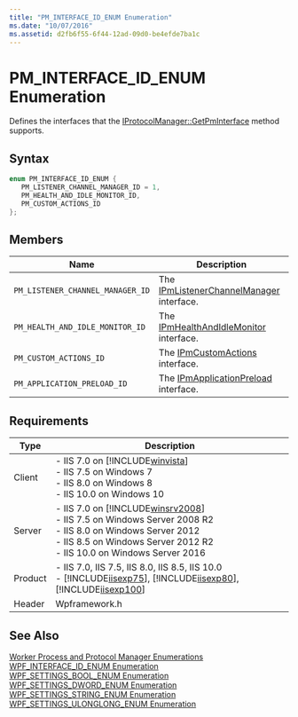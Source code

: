 ```yaml
---
title: "PM_INTERFACE_ID_ENUM Enumeration"
ms.date: "10/07/2016"
ms.assetid: d2fb6f55-6f44-12ad-09d0-be4efde7ba1c
---
```

# PM_INTERFACE_ID_ENUM Enumeration
Defines the interfaces that the [IProtocolManager::GetPmInterface](../../web-development-reference/native-code-api-reference/iprotocolmanager-getpminterface-method.md) method supports.  
  
## Syntax  
  
```cpp  
enum PM_INTERFACE_ID_ENUM {  
   PM_LISTENER_CHANNEL_MANAGER_ID = 1,  
   PM_HEALTH_AND_IDLE_MONITOR_ID,  
   PM_CUSTOM_ACTIONS_ID  
};  
```  
  
## Members  
  
|Name|Description|  
|----------|-----------------|  
|`PM_LISTENER_CHANNEL_MANAGER_ID`|The [IPmListenerChannelManager](../../web-development-reference/native-code-api-reference/ipmlistenerchannelmanager-interface.md) interface.|  
|`PM_HEALTH_AND_IDLE_MONITOR_ID`|The [IPmHealthAndIdleMonitor](../../web-development-reference/native-code-api-reference/ipmhealthandidlemonitor-interface.md) interface.|  
|`PM_CUSTOM_ACTIONS_ID`|The [IPmCustomActions](../../web-development-reference/native-code-api-reference/ipmcustomactions-interface.md) interface.|  
|`PM_APPLICATION_PRELOAD_ID`|The [IPmApplicationPreload](../../web-development-reference/native-code-api-reference/ipmapplicationpreload-interface.md) interface.|  
  
## Requirements  
  
|Type|Description|  
|----------|-----------------|  
|Client|-   IIS 7.0 on [!INCLUDE[winvista](../../wmi-provider/includes/winvista-md.md)]<br />-   IIS 7.5 on Windows 7<br />-   IIS 8.0 on Windows 8<br />-   IIS 10.0 on Windows 10|  
|Server|-   IIS 7.0 on [!INCLUDE[winsrv2008](../../wmi-provider/includes/winsrv2008-md.md)]<br />-   IIS 7.5 on Windows Server 2008 R2<br />-   IIS 8.0 on Windows Server 2012<br />-   IIS 8.5 on Windows Server 2012 R2<br />-   IIS 10.0 on Windows Server 2016|  
|Product|-   IIS 7.0, IIS 7.5, IIS 8.0, IIS 8.5, IIS 10.0<br />-   [!INCLUDE[iisexp75](../../web-development-reference/native-code-api-reference/includes/iisexp75-md.md)], [!INCLUDE[iisexp80](../../web-development-reference/native-code-api-reference/includes/iisexp80-md.md)], [!INCLUDE[iisexp100](../../web-development-reference/native-code-api-reference/includes/iisexp100-md.md)]|  
|Header|Wpframework.h|  
  
## See Also  
 [Worker Process and Protocol Manager Enumerations](../../web-development-reference/native-code-api-reference/worker-process-and-protocol-manager-enumerations.md)   
 [WPF_INTERFACE_ID_ENUM Enumeration](../../web-development-reference/native-code-api-reference/wpf-interface-id-enum-enumeration.md)   
 [WPF_SETTINGS_BOOL_ENUM Enumeration](../../web-development-reference/native-code-api-reference/wpf-settings-bool-enum-enumeration.md)   
 [WPF_SETTINGS_DWORD_ENUM Enumeration](../../web-development-reference/native-code-api-reference/wpf-settings-dword-enum-enumeration.md)   
 [WPF_SETTINGS_STRING_ENUM Enumeration](../../web-development-reference/native-code-api-reference/wpf-settings-string-enum-enumeration.md)   
 [WPF_SETTINGS_ULONGLONG_ENUM Enumeration](../../web-development-reference/native-code-api-reference/wpf-settings-ulonglong-enum-enumeration.md)